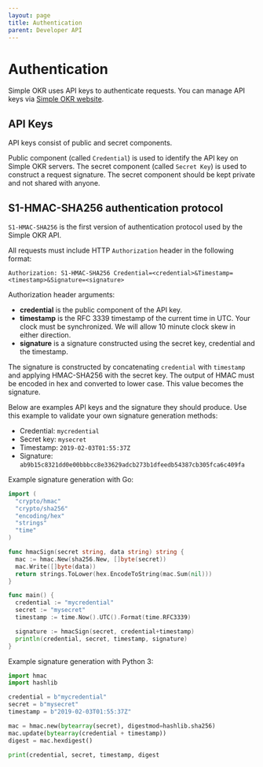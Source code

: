 ```yaml
---
layout: page
title: Authentication
parent: Developer API
---
```


# Authentication

Simple OKR uses API keys to authenticate requests. You can manage API keys via
[Simple OKR website](https://simpleokr.com).

## API Keys

API keys consist of public and secret components.

Public component (called `Credential`) is used to identify the API key on
Simple OKR servers. The secret component (called `Secret Key`) is used to
construct a request signature. The secret component should be kept private and
not shared with anyone.

## S1-HMAC-SHA256 authentication protocol

`S1-HMAC-SHA256` is the first version of authentication protocol used by the
Simple OKR API.

All requests must include HTTP `Authorization` header in the following format:

```
Authorization: S1-HMAC-SHA256 Credential=<credential>&Timestamp=<timestamp>&Signature=<signature>
```

Authorization header arguments:

- **credential** is the public component of the API key.
- **timestamp** is the RFC 3339 timestamp of the current time in UTC. Your clock must be synchronized. We will allow 10 minute clock skew in either direction.
- **signature** is a signature constructed using the secret key, credential and the timestamp.

The signature is constructed by concatenating `credential` with `timestamp` and
applying HMAC-SHA256 with the secret key. The output of HMAC must be encoded in
hex and converted to lower case. This value becomes the signature.

Below are examples API keys and the signature they should produce. Use this example to validate
your own signature generation methods:

- Credential: `mycredential`
- Secret key: `mysecret`
- Timestamp: `2019-02-03T01:55:37Z`
- Signature: `ab9b15c8321dd0e00bbbcc8e33629adcb273b1dfeedb54387cb305fca6c409fa`

Example signature generation with Go:

```go
import (
  "crypto/hmac"
  "crypto/sha256"
  "encoding/hex"
  "strings"
  "time"
)

func hmacSign(secret string, data string) string {
  mac := hmac.New(sha256.New, []byte(secret))
  mac.Write([]byte(data))
  return strings.ToLower(hex.EncodeToString(mac.Sum(nil)))
}

func main() {
  credential := "mycredential"
  secret := "mysecret"
  timestamp := time.Now().UTC().Format(time.RFC3339)

  signature := hmacSign(secret, credential+timestamp)
  println(credential, secret, timestamp, signature)
}

```

Example signature generation with Python 3:

```python
import hmac
import hashlib

credential = b"mycredential"
secret = b"mysecret"
timestamp = b"2019-02-03T01:55:37Z"

mac = hmac.new(bytearray(secret), digestmod=hashlib.sha256)
mac.update(bytearray(credential + timestamp))
digest = mac.hexdigest()

print(credential, secret, timestamp, digest
```
